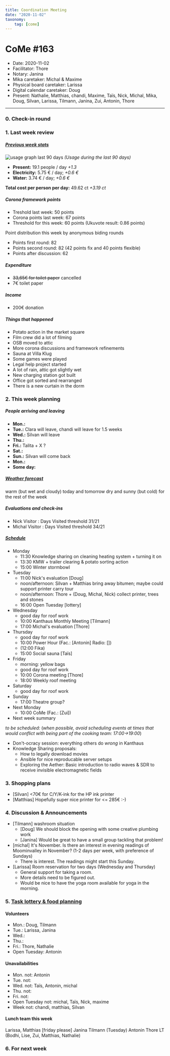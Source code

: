 ```yaml
---
title: Coordination Meeting
date: "2020-11-02"
taxonomy:
    tag: [come]
---
```


<!-- CoMe facilitation advice and requirements: https://gitlab.com/kanthaus/kanthaus-governance/-/blob/master/documents/coordinationMeeting/coMeFacilitationAdvice.md -->

# CoMe #163

- Date: 2020-11-02
- Facilitator: Thore
- Notary: Janina
- Mika caretaker: Michal & Maxime
- Physical board caretaker: Larissa
- Digital calendar caretaker: Doug
- Present: Nathalie, Matthias, chandi, Maxime, Taïs, Nick, Michal, Mika, Doug, Silvan, Larissa, Tilmann, Janina, Zui, Antonin, Thore

----

<!-- Minute of silence (?) -->

### 0. Check-in round

### 1. Last week review
##### [Previous week stats](https://cloud.kanthaus.online/apps/files/?dir=/kanthaus-public/resourcesUsed&fileid=146410)

![usage graph last 90 days](https://codi.kanthaus.online/uploads/upload_b64914ab3ce7ce49581587c6581f1a21.png "Usage during the last 90 days")
*(Usage during the last 90 days)*

- **Present:** 19.1 people / day _+1.3_
- **Electricity:** 5.75 € / day; _+0.6 €_
- **Water:** 3.74 € / day; _+0.6 €_

**Total cost per person per day:** 49.62 ct _+3.19 ct_

##### Corona framework points
- Treshold last week: 50 points
- Corona points last week: 67 points
- Threshold for this week: 60 points (Ukuvote result: 0.86 points)

<!--  maybe shift that to "2. This week planning" after the "people arriving/leaving" next week :) -->
Point distribution this week by anonymous biding rounds
- Points first round: 82
- Points second round: 82 (42 points fix and 40 points flexible)
- Points after discussion: 62


##### Expenditure
- ~~33,65€ for toilet paper~~ cancelled
- 7€ toilet paper

##### Income
<!-- NOTE: 20€ is intentionally left in the donation 'shoe' -->

- 200€ donation

##### Things that happened
- Potato action in the market square
- Film crew did a lot of filming
- OSB moved to attic
- More corona discussions and framework refinements
- Sauna at Villa Klug
- Some games were played
- Legal help project started
- A lot of rain, attic got slightly wet
- New charging station got built
- Office got sorted and rearranged
- There is a new curtain in the dorm

### 2. This week planning

##### People arriving and leaving
- **Mon.:**
- **Tue.:** Clara will leave, chandi will leave for 1.5 weeks
- **Wed.:** Silvan will leave
- **Thu.:** 
- **Fri.:** Talita + X ?
- **Sat.:**
- **Sun.:** Silvan will come back
- **Mon.:**
- **Some day:** 

##### [Weather forecast](https://www.meteoblue.com/en/weather/week/wurzen_germany_2805597?day=3)
warm (but wet and cloudy) today and tomorrow
dry and sunny (but cold) for the rest of the week

##### Evaluations and check-ins
- Nick Visitor : Days Visited threshold 31/21
- Michal Visitor : Days Visited threshold 34/21

##### [Schedule](https://cloud.kanthaus.online/apps/calendar/)
<!-- Ja&Ti's availability due to Mika care as of 2020-10-04: ~12:00-15:30 -->
- Monday
  - 11:30 Knowledge sharing on cleaning heating system + turning it on
  - 13:30 KMW + trailer clearing & potato sorting action
  - 15:00 Winter stormbowl
- Tuesday
  - 11:00 Nick's evaluation [Doug]
  - noon/afternoon: Silvan + Matthias bring away bitumen; maybe could support printer carry tour
  - noon/afternoon: Thore + (Doug, Michal, Nick) collect printer, trees and stones
  - 16:00 Open Tuesday [lottery]
- Wednesday
  - good day for roof work
  - 10:00 Kanthaus Monthly Meeting [Tilmann]
  - 17:00 Michal's evaluation [Thore]
- Thursday 
  - good day for roof work
  - 10:00 Power Hour (Fac.: [Antonin] Radio: [])
  - (12:00 Fika)
  - 15:00 Social sauna [Taïs]
- Friday
  - morning: yellow bags
  - good day for roof work
  - 10:00 Corona meeting [Thore]
  - 18:00 Weekly roof meeting
- Saturday
  - good day for roof work
- Sunday
  - 17:00 Theatre group?
- Next Monday
  - 10:00 CoMe (Fac.: [Zui])
- Next week summary

_to be scheduled:_
(*when possible, avoid scheduling events at times that would conflict with being part of the cooking team: 17:00->19:00*)
- Don't-ocracy session: everything others do _wrong_ in Kanthaus
- Knowledge Sharing proposals:
  * How to legally download movies
  * Ansible for nice reproducable server setups
  * Exploring the Aether: Basic introduction to radio waves & SDR to receive invisible electromagnetic fields


### 3. Shopping plans

* [Silvan] <70€ for C/Y/K-ink for the HP ink printer
* [Matthias] Hopefully super nice printer for <= 285€ :-)

### 4. Discussion & Announcements
- [Tilmann] washroom situation
    - [Doug] We should block the opening with some creative plumbing work
    - [Janina] Would be great to have a small group tackling that problem!
- [michal] It's November. Is there an interest in evening readings of Moominvalley in November? (1-2 days per week, with preference of Sundays)
    - There is interest. The readings might start this Sunday.
- [Larissa] Room reservation for two days (Wednesday and Thursday)
    - General support for taking a room.
    - More details need to be figured out.
    - Would be nice to have the yoga room available for yoga in the morning.

### 5. [Task lottery & food planning](https://kanthaus.gitlab.io/dinner-lottery/)

#### Volunteers
- Mon.: Doug, Tilmann
- Tue.: Larissa, Janina
- Wed.:
- Thu.:
- Fri.: Thore, Nathalie
- Open Tuesday: Antonin

#### Unavailabilities
- Mon. not: Antonin
- Tue. not: 
- Wed. not: Taïs, Antonin, michal
- Thu. not: 
- Fri. not:
- Open Tuesday not: michal, Taïs, Nick, maxime
- Week not: chandi, matthias, Silvan
          
#### Lunch team this week
Larissa, Matthias [friday please]
Janina
Tilmann (Tuesday)
Antonin
Thore
LT (Bodhi, Lise, Zui, Matthias, Nathalie)


### 6. For next week
